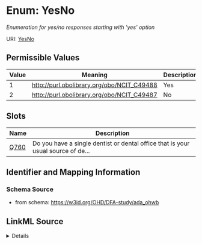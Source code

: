# Enum: YesNo 




_Enumeration for yes/no responses starting with 'yes' option_



URI: [YesNo](YesNo.md)

## Permissible Values

| Value | Meaning | Description |
| --- | --- | --- |
| 1 | http://purl.obolibrary.org/obo/NCIT_C49488 | Yes |
| 2 | http://purl.obolibrary.org/obo/NCIT_C49487 | No |




## Slots

| Name | Description |
| ---  | --- |
| [Q760](Q760.md) | Do you have a single dentist or dental office that is your usual source of de... |






## Identifier and Mapping Information







### Schema Source


* from schema: https://w3id.org/OHD/DFA-study/ada_ohwb






## LinkML Source

<details>
```yaml
name: YesNo
description: Enumeration for yes/no responses starting with 'yes' option
from_schema: https://w3id.org/OHD/DFA-study/ada_ohwb
rank: 1000
permissible_values:
  '1':
    text: '1'
    description: 'Yes'
    meaning: http://purl.obolibrary.org/obo/NCIT_C49488
  '2':
    text: '2'
    description: 'No'
    meaning: http://purl.obolibrary.org/obo/NCIT_C49487

```
</details>

